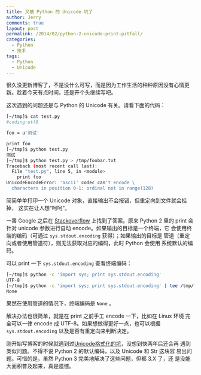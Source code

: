 ```yaml
---
title: 又被 Python 的 Unicode 坑了
author: Jerry
comments: true
layout: post
permalink: /2014/02/python-2-unicode-print-pitfall/
categories:
  - Python
  - 技术
tags:
  - Python
  - Unicode
---
```


很久没更新博客了，不是没什么可写，而是因为工作生活的种种原因没有心情更
新。趁着今天有点时间，还是开个头继续写吧。

这次遇到的问题还是与 Python 的 Unicode 有关。请看下面的代码：

```bash
[~/tmp]$ cat test.py
#coding:utf8

foo = u'测试'

print foo
[~/tmp]$ python test.py
测试
[~/tmp]$ python test.py > /tmp/foobar.txt
Traceback (most recent call last):
  File "test.py", line 5, in <module>
    print foo
UnicodeEncodeError: 'ascii' codec can't encode \
  characters in position 0-1: ordinal not in range(128)
```

简简单单打印一个 Unicode 对象，直接输出不会报错，但重定向到文件就会挂掉，
这实在让人想“呵呵”。

一番 Google 之后在 [Stackoverflow][1] 上找到了答案。原来 Python 2 里的
print 会针对 unicode 参数进行自动 encode。如果输出的目标是一个终端，它
会使用终端的编码（可通过 `sys.stdout.encoding` 获得）；如果输出的目标是
管道（重定向或者使用管道符），则无法获取对应的编码，此时 Python 会使用
系统默认的编码。

可以 print 一下 `sys.stdout.encoding` 查看终端编码：

```bash
[~/tmp]$ python -c 'import sys; print sys.stdout.encoding'
UTF-8
[~/tmp]$ python -c 'import sys; print sys.stdout.encoding' | tee /tmp/foo.txt
None
```

果然在使用管道的情况下，终端编码是 `None` 。

解决办法也很简单，就是在 print 之前手工 encode 一下，比如在 Linux 环境
完全可以一律 encode 成 UTF-8。如果想做得更好一点，也可以根据
`sys.stdout.encoding` 以及是否有重定向来判断决定。

刚开始写博客的时候就遇到过[Unicode格式化的坑][2]，没想到快两年后还会再
遇到类似问题。不得不说 Python 2 的默认编码，以及 Unicode 和 Str 这块容
易出问题。可惜的是，虽然 Python 3 完美地解决了这些问题，但都 3.X 了，还
是没能大面积普及起来，真是遗憾。

 [1]: http://stackoverflow.com/questions/17419126/understanding-python-unicode-and-linux-terminal
 [2]: http://jerrypeng.me/2012/03/python-unicode-format-pitfall/
